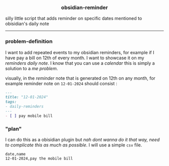 <h3 align="center">obsidian-reminder</h3>

silly little script that adds reminder on specific dates mentioned to obisidian's daily note

--- 

### problem-definition

I want to add repeated events to my obsidian reminders, for example if I have pay a bill on 12th of every month. 
I want to showcase it on my _reminders daily note_. I know that you can use a _calendar_ this is simply a solution to a 
_me problem_.

visually, in the _reminder_ note that is generated on 12th on any month, for example reminder note on `12-01-2024` should
consist :

```md
---
title: "12-01-2024"
tags:
- daily-reminders
---
- [ ] pay mobile bill
```

### "plan"

I can do this as a obisidian plugin but _nah dont wanna do it that way, need to complicate this as much as possible_. I will use a simple `csv` file.

```
date,name
12-01-2024,pay the mobile bill
```


